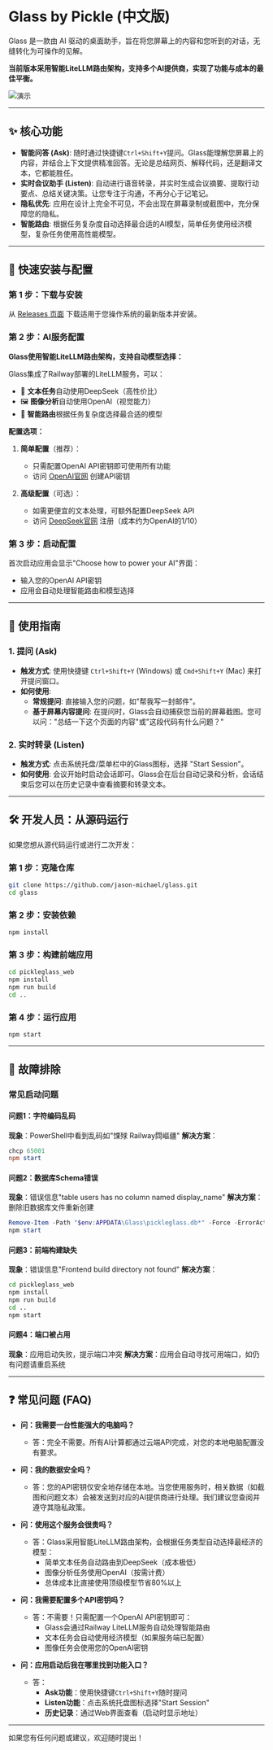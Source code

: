 # Glass by Pickle (中文版)

Glass 是一款由 AI 驱动的桌面助手，旨在将您屏幕上的内容和您听到的对话，无缝转化为可操作的见解。

**当前版本采用智能LiteLLM路由架构，支持多个AI提供商，实现了功能与成本的最佳平衡。**

![演示](https://media.pickle.ai/glass-v2-banner.gif)

---

## ✨ 核心功能

*   **智能问答 (Ask)**: 随时通过快捷键`Ctrl+Shift+Y`提问。Glass能理解您屏幕上的内容，并结合上下文提供精准回答。无论是总结网页、解释代码，还是翻译文本，它都能胜任。
*   **实时会议助手 (Listen)**: 自动进行语音转录，并实时生成会议摘要、提取行动要点、总结关键决策。让您专注于沟通，不再分心于记笔记。
*   **隐私优先**: 应用在设计上完全不可见，不会出现在屏幕录制或截图中，充分保障您的隐私。
*   **智能路由**: 根据任务复杂度自动选择最合适的AI模型，简单任务使用经济模型，复杂任务使用高性能模型。

---

## 🚀 快速安装与配置

### 第 1 步：下载与安装

从 [Releases 页面](https://github.com/your-repo/releases) 下载适用于您操作系统的最新版本并安装。

### 第 2 步：AI服务配置

**Glass使用智能LiteLLM路由架构，支持自动模型选择：**

Glass集成了Railway部署的LiteLLM服务，可以：
- 📝 **文本任务**自动使用DeepSeek（高性价比）
- 🖼️ **图像分析**自动使用OpenAI（视觉能力）
- 🔄 **智能路由**根据任务复杂度选择最合适的模型

**配置选项：**

1. **简单配置**（推荐）：
   - 只需配置OpenAI API密钥即可使用所有功能
   - 访问 [OpenAI官网](https://platform.openai.com/) 创建API密钥

2. **高级配置**（可选）：
   - 如需更便宜的文本处理，可额外配置DeepSeek API
   - 访问 [DeepSeek官网](https://platform.deepseek.com/) 注册（成本约为OpenAI的1/10）

### 第 3 步：启动配置

首次启动应用会显示"Choose how to power your AI"界面：
- 输入您的OpenAI API密钥
- 应用会自动处理智能路由和模型选择

---

## 📖 使用指南

### 1. 提问 (Ask)
*   **触发方式**: 使用快捷键 `Ctrl+Shift+Y` (Windows) 或 `Cmd+Shift+Y` (Mac) 来打开提问窗口。
*   **如何使用**:
    *   **常规提问**: 直接输入您的问题，如"帮我写一封邮件"。
    *   **基于屏幕内容提问**: 在提问时，Glass会自动捕获您当前的屏幕截图。您可以问："总结一下这个页面的内容"或"这段代码有什么问题？"

### 2. 实时转录 (Listen)
*   **触发方式**: 点击系统托盘/菜单栏中的Glass图标，选择 "Start Session"。
*   **如何使用**: 会议开始时启动会话即可。Glass会在后台自动记录和分析，会话结束后您可以在历史记录中查看摘要和转录文本。

---

## 🛠️ 开发人员：从源码运行

如果您想从源代码运行或进行二次开发：

### 第 1 步：克隆仓库
```bash
git clone https://github.com/jason-michael/glass.git
cd glass
```

### 第 2 步：安装依赖
```bash
npm install
```

### 第 3 步：构建前端应用
```bash
cd pickleglass_web
npm install
npm run build
cd ..
```

### 第 4 步：运行应用
```bash
npm start
```

---

## 🔧 故障排除

### 常见启动问题

#### 问题1：字符编码乱码
**现象**：PowerShell中看到乱码如"馃殏 Railway閰嶇疆"
**解决方案**：
```powershell
chcp 65001
npm start
```

#### 问题2：数据库Schema错误
**现象**：错误信息"table users has no column named display_name"
**解决方案**：删除旧数据库文件重新创建
```powershell
Remove-Item -Path "$env:APPDATA\Glass\pickleglass.db*" -Force -ErrorAction SilentlyContinue
npm start
```

#### 问题3：前端构建缺失
**现象**：错误信息"Frontend build directory not found"
**解决方案**：
```bash
cd pickleglass_web
npm install
npm run build
cd ..
npm start
```

#### 问题4：端口被占用
**现象**：应用启动失败，提示端口冲突
**解决方案**：应用会自动寻找可用端口，如仍有问题请重启系统

---

## ❓ 常见问题 (FAQ)

*   **问：我需要一台性能强大的电脑吗？**
    *   答：完全不需要。所有AI计算都通过云端API完成，对您的本地电脑配置没有要求。

*   **问：我的数据安全吗？**
    *   答：您的API密钥仅安全地存储在本地。当您使用服务时，相关数据（如截图和问题文本）会被发送到对应的AI提供商进行处理。我们建议您查阅并遵守其隐私政策。

*   **问：使用这个服务会很贵吗？**
    *   答：Glass采用智能LiteLLM路由架构，会根据任务类型自动选择最经济的模型：
        - 简单文本任务自动路由到DeepSeek（成本极低）
        - 图像分析任务使用OpenAI（按需计费）
        - 总体成本比直接使用顶级模型节省80%以上

*   **问：我需要配置多个API密钥吗？**
    *   答：不需要！只需配置一个OpenAI API密钥即可：
        - Glass会通过Railway LiteLLM服务自动处理智能路由
        - 文本任务会自动使用经济模型（如果服务端已配置）
        - 图像任务会使用您的OpenAI密钥

*   **问：应用启动后我在哪里找到功能入口？**
    *   答：
        - **Ask功能**：使用快捷键`Ctrl+Shift+Y`随时提问
        - **Listen功能**：点击系统托盘图标选择"Start Session"
        - **历史记录**：通过Web界面查看（启动时显示地址）

---

如果您有任何问题或建议，欢迎随时提出！